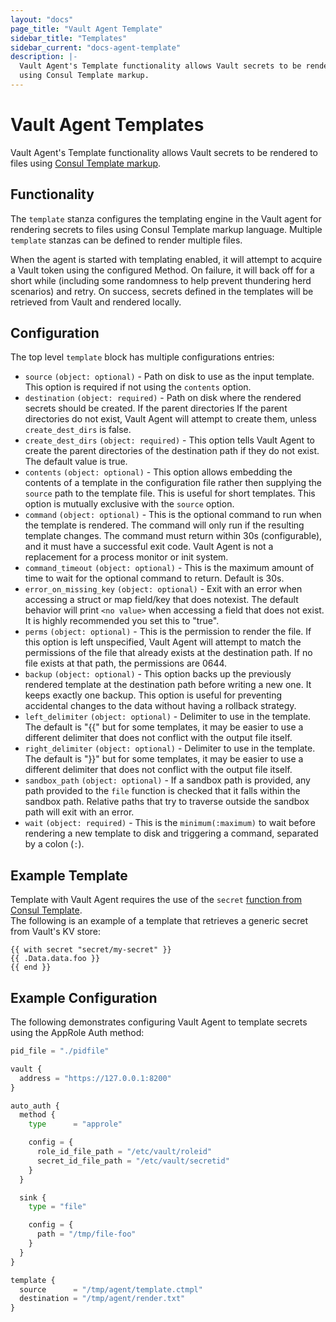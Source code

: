 ```yaml
---
layout: "docs"
page_title: "Vault Agent Template"
sidebar_title: "Templates"
sidebar_current: "docs-agent-template"
description: |-
  Vault Agent's Template functionality allows Vault secrets to be rendered to files 
  using Consul Template markup.
---
```


# Vault Agent Templates

Vault Agent's Template functionality allows Vault secrets to be rendered to files 
using [Consul Template markup](https://github.com/hashicorp/consul-template#templating-language).

## Functionality

The `template` stanza configures the templating engine in the Vault agent for rendering 
secrets to files using Consul Template markup language.  Multiple `template` stanzas 
can be defined to render multiple files.

When the agent is started with templating enabled, it will attempt to acquire a 
Vault token using the configured Method. On failure, it will back off for a short 
while (including some randomness to help prevent thundering herd scenarios) and 
retry. On success, secrets defined in the templates will be retrieved from Vault and 
rendered locally.

## Configuration

The top level `template` block has multiple configurations entries:

- `source` `(object: optional)` - Path on disk to use as the input template.  This 
option is required if not using the `contents` option.
- `destination` `(object: required)` - Path on disk where the rendered secrets should 
be created. If the parent directories If the parent directories do not exist, Vault 
Agent will attempt to create them, unless `create_dest_dirs` is false.
- `create_dest_dirs` `(object: required)` - This option tells Vault Agent to create 
the parent directories of the destination path if they do not exist. The default 
value is true.
- `contents` `(object: optional)` - This option allows embedding the contents of 
a template in the configuration file rather then supplying the `source` path to 
the template file. This is useful for short templates. This option is mutually 
exclusive with the `source` option.
- `command` `(object: optional)` - This is the optional command to run when the 
template is rendered. The command will only run if the resulting template changes. 
The command must return within 30s (configurable), and it must have a successful 
exit code. Vault Agent is not a replacement for a process monitor or init system.
- `command_timeout` `(object: optional)` - This is the maximum amount of time to 
wait for the optional command to return. Default is 30s.
- `error_on_missing_key` `(object: optional)` - Exit with an error when accessing 
a struct or map field/key that does notexist. The default behavior will print `<no value>` 
when accessing a field that does not exist. It is highly recommended you set this 
to "true". 
- `perms` `(object: optional)` - This is the permission to render the file. If 
this option is left unspecified, Vault Agent will attempt to match the permissions 
of the file that already exists at the destination path. If no file exists at that 
path, the permissions are 0644. 
- `backup` `(object: optional)` - This option backs up the previously rendered template 
at the destination path before writing a new one. It keeps exactly one backup. 
This option is useful for preventing accidental changes to the data without having 
a rollback strategy.
- `left_delimiter` `(object: optional)` - Delimiter to use in the template. The 
default is "{{" but for some templates, it may be easier to use a different 
delimiter that does not conflict with the output file itself. 
- `right_delimiter` `(object: optional)` - Delimiter to use in the template. The 
default is "}}" but for some templates, it may be easier to use a different 
delimiter that does not conflict with the output file itself.
- `sandbox_path` `(object: optional)` - If a sandbox path is provided, any path 
provided to the `file` function is checked that it falls within the sandbox path. 
Relative paths that try to traverse outside the sandbox path will exit with an error. 
- `wait` `(object: required)` - This is the `minimum(:maximum)` to wait before rendering 
a new template to disk and triggering a command, separated by a colon (`:`).

## Example Template

Template with Vault Agent requires the use of the `secret` [function from Consul Template](https://github.com/hashicorp/consul-template#secret).  
The following is an example of a template that retrieves a generic secret from Vault's 
KV store:

```
{{ with secret "secret/my-secret" }}
{{ .Data.data.foo }}
{{ end }}
```

## Example Configuration

The following demonstrates configuring Vault Agent to template secrets using the 
AppRole Auth method:

```python
pid_file = "./pidfile"

vault {
  address = "https://127.0.0.1:8200"
}

auto_auth {
  method {
    type      = "approle"

    config = {
      role_id_file_path = "/etc/vault/roleid"
      secret_id_file_path = "/etc/vault/secretid"
    }
  }

  sink {
    type = "file"

    config = {
      path = "/tmp/file-foo"
    }
  }
}

template {
  source      = "/tmp/agent/template.ctmpl"
  destination = "/tmp/agent/render.txt"
}
```
